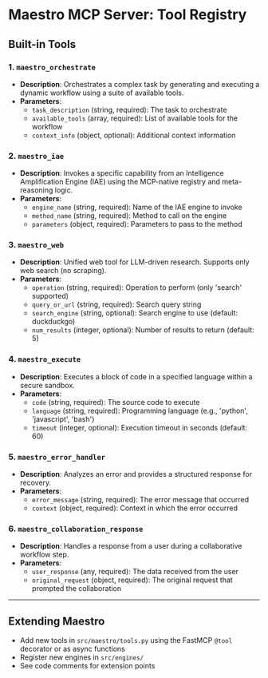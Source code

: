 # Maestro MCP Server: Tool Registry

## Built-in Tools

### 1. `maestro_orchestrate`
- **Description**: Orchestrates a complex task by generating and executing a dynamic workflow using a suite of available tools.
- **Parameters**:
  - `task_description` (string, required): The task to orchestrate
  - `available_tools` (array, required): List of available tools for the workflow
  - `context_info` (object, optional): Additional context information

### 2. `maestro_iae`
- **Description**: Invokes a specific capability from an Intelligence Amplification Engine (IAE) using the MCP-native registry and meta-reasoning logic.
- **Parameters**:
  - `engine_name` (string, required): Name of the IAE engine to invoke
  - `method_name` (string, required): Method to call on the engine
  - `parameters` (object, required): Parameters to pass to the method

### 3. `maestro_web`
- **Description**: Unified web tool for LLM-driven research. Supports only web search (no scraping).
- **Parameters**:
  - `operation` (string, required): Operation to perform (only 'search' supported)
  - `query_or_url` (string, required): Search query string
  - `search_engine` (string, optional): Search engine to use (default: duckduckgo)
  - `num_results` (integer, optional): Number of results to return (default: 5)

### 4. `maestro_execute`
- **Description**: Executes a block of code in a specified language within a secure sandbox.
- **Parameters**:
  - `code` (string, required): The source code to execute
  - `language` (string, required): Programming language (e.g., 'python', 'javascript', 'bash')
  - `timeout` (integer, optional): Execution timeout in seconds (default: 60)

### 5. `maestro_error_handler`
- **Description**: Analyzes an error and provides a structured response for recovery.
- **Parameters**:
  - `error_message` (string, required): The error message that occurred
  - `context` (object, required): Context in which the error occurred

### 6. `maestro_collaboration_response`
- **Description**: Handles a response from a user during a collaborative workflow step.
- **Parameters**:
  - `user_response` (any, required): The data received from the user
  - `original_request` (object, required): The original request that prompted the collaboration

---

## Extending Maestro

- Add new tools in `src/maestro/tools.py` using the FastMCP `@tool` decorator or as async functions
- Register new engines in `src/engines/`
- See code comments for extension points 